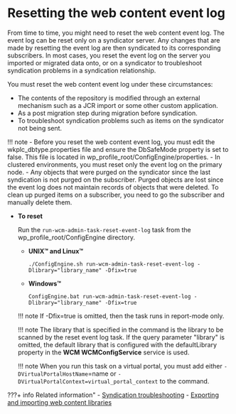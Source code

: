 # Resetting the web content event log

From time to time, you might need to reset the web content event log. The event log can be reset only on a syndicator server. Any changes that are made by resetting the event log are then syndicated to its corresponding subscribers. In most cases, you reset the event log on the server you imported or migrated data onto, or on a syndicator to troubleshoot syndication problems in a syndication relationship.

You must reset the web content event log under these circumstances:

-   The contents of the repository is modified through an external mechanism such as a JCR import or some other custom application.
-   As a post migration step during migration before syndication.
-   To troubleshoot syndication problems such as items on the syndicator not being sent.

!!! note
    -   Before you reset the web content event log, you must edit the wkplc_dbtype.properties file and ensure the DbSafeMode property is set to false. This file is located in wp_profile_root/ConfigEngine/properties.
    -   In clustered environments, you must reset only the event log on the primary node.
    -   Any objects that were purged on the syndicator since the last syndication is not purged on the subscriber. Purged objects are lost since the event log does not maintain records of objects that were deleted. To clean up purged items on a subscriber, you need to go the subscriber and manually delete them.

-   **To reset**

    Run the `run-wcm-admin-task-reset-event-log` task from the wp_profile_root/ConfigEngine directory.

    -   **UNIX™ and Linux™**

        `./ConfigEngine.sh run-wcm-admin-task-reset-event-log -Dlibrary="library_name" -Dfix=true`

    -   **Windows™**

        `ConfigEngine.bat run-wcm-admin-task-reset-event-log -Dlibrary="library_name" -Dfix=true`

    !!! note
        If -Dfix=true is omitted, then the task runs in report-mode only.

    !!! note
        The library that is specified in the command is the library to be scanned by the reset event log task. If the query parameter "library" is omitted, the default library that is configured with the defaultLibrary property in the **WCM WCMConfigService** service is used.

    !!! note
        When you run this task on a virtual portal, you must add either `-DVirtualPortalHostName`=name or `-DVirtualPortalContext=virtual_portal_context` to the command.



???+ info Related information"
    - [Syndication troubleshooting](../../wcm_delivery/syndication/wcm_syndication_troubleshooting.md)
    - [Exporting and importing web content libraries](../wcm_adm_tools/wcmlibrary_export/index.md)

